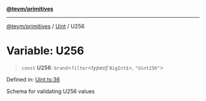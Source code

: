 [**@tevm/primitives**](../../../README.md)

***

[@tevm/primitives](../../../globals.md) / [Uint](../README.md) / U256

# Variable: U256

> `const` **U256**: `brand`\<`filter`\<*typeof* `BigInt$`\>, `"Uint256"`\>

Defined in: [Uint.ts:36](https://github.com/evmts/tevm-monorepo/blob/main/packages/primitives/src/Uint.ts#L36)

Schema for validating U256 values
